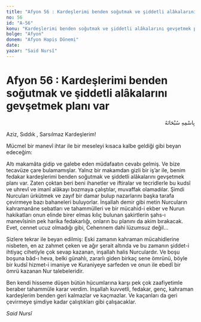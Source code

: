 ```yaml
---
title: "Afyon 56 : Kardeşlerimi benden soğutmak ve şiddetli alâkalarını gevşetmek planı var"
no: 56
id: "A-56"
konu: "Kardeşlerimi benden soğutmak ve şiddetli alâkalarını gevşetmek planı var"
bolge: "Afyon"
donem: "Afyon Hapis Dönemi"
date: 
yazar: "Said Nursî"
---
```


# Afyon 56 : Kardeşlerimi benden soğutmak ve şiddetli alâkalarını gevşetmek planı var

<p class="arabic" dir="rtl" title="Meal: “Her türlü noksan sıfatlardan yüce olan Allah’ın adıyla.”">بِاسْمِهِ سُبْحَانَهُ</p>

Aziz, Sıddık , Sarsılmaz Kardeşlerim!

Mücmel bir manevî ihtar ile bir meseleyi kısaca kalbe geldiği gibi beyan edeceğim:

Altı makamâta gidip ve galebe eden müdafaatın cevabı gelmiş. Ve bize tecavüze çare bulamamışlar. Yalnız bir makamdan gizli bir iş’ar ile, benim fedakar kardeşlerimi benden soğutmak ve şiddetli alâkalarını gevşetmek planı var. Zaten çoktan beri beni ihanetler ve iftiralar ve tecridlerle bu kudsî ve uhrevî ve imanî alâkayı bozmaya çalıştılar, muvaffak olamadılar. Şimdi Nurcuları ürkütmek ve zayıf bir damar bulup nazarlarını başka tarafa çevirmeye bazı bahaneleri buluyorlar. İnşallah demir gibi metin Nurcuların kahramanâne sebatları ve tahammülleri ve bir mücahid-i ekber ve Nurun hakikatları onun elinde birer elmas kılıç bulunan şakirtlerin şahs-ı manevîsinin pek harika fedakarlığı, onların bu planını da akim bırakacak. Evet, cennet ucuz olmadığı gibi, Cehennem dahi lüzumsuz değil...

Sizlere tekrar ile beyan edilmiş: Eski zamanın kahraman mücahidlerine nisbeten, en az zahmet çeken ve ağır şerait altında ve bu zamanın şiddet-i ihtiyaç cihetiyle çok sevap kazanan, inşallah halis Nurculardır. Ve boşu boşuna bâd-ı heva, belki günahlı, zararlı giden birkaç sene ömrünü, böyle bir kudsî hizmet-i imaniye ve Kuraniyeye sarfeden ve onun ile ebedî bir ömrü kazanan Nur talebeleridir.

Ben kendi hisseme düşen bütün hücumlarına karşı pek çok zaafiyetimle beraber tahammüle karar verdim. İnşallah kuvvetli, fedakar, genç, kahraman kardeşlerim benden geri kalmazlar ve kaçmazlar. Ve kaçanları da geri çevirmeye şimdiye kadar çalıştıkları gibi çalışacaklar.

*Said Nursî*

